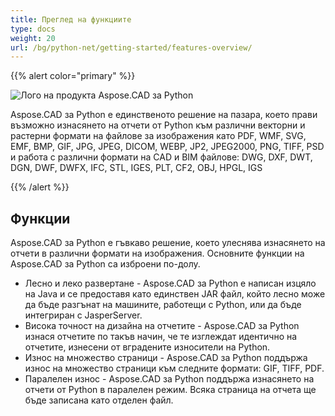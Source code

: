 ```yaml
---
title: Преглед на функциите
type: docs
weight: 20
url: /bg/python-net/getting-started/features-overview/
---
```


{{% alert color="primary" %}}

![Лого на продукта Aspose.CAD за Python](/cad/_assets/home_4.png)

Aspose.CAD за Python е единственото решение на пазара, което прави възможно изнасянето на отчети от Python към различни векторни и растерни формати на файлове за изображения като PDF, WMF, SVG, EMF, BMP, GIF, JPG, JPEG, DICOM, WEBP, JP2, JPEG2000, PNG, TIFF, PSD и работа с различни формати на CAD и BIM файлове: DWG, DXF, DWT, DGN, DWF, DWFX, IFC, STL, IGES, PLT, CF2, OBJ, HPGL, IGS

{{% /alert %}}

## Функции

Aspose.CAD за Python е гъвкаво решение, което улеснява изнасянето на отчети в различни формати на изображения. Основните функции на Aspose.CAD за Python са изброени по-долу.

- Лесно и леко развертане - Aspose.CAD за Python е написан изцяло на Java и се предоставя като единствен JAR файл, който лесно може да бъде разгънат на машините, работещи с Python, или да бъде интегриран с JasperServer.
- Висока точност на дизайна на отчетите - Aspose.CAD за Python изнася отчетите по такъв начин, че те изглеждат идентично на отчетите, изнесени от вградените износители на Python.
- Износ на множество страници - Aspose.CAD за Python поддържа износ на множество страници към следните формати: GIF, TIFF, PDF.
- Паралелен износ - Aspose.CAD за Python поддържа изнасянето на отчети от Python в паралелен режим. Всяка страница на отчета ще бъде записана като отделен файл.
